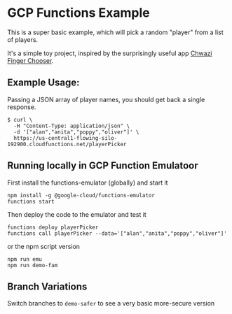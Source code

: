 # GCP Functions Example

This is a super basic example, which will pick a random "player" from a list of players.

It's a simple toy project, inspired by the surprisingly useful app 
[Chwazi Finger Chooser](https://play.google.com/store/apps/details?id=com.tendadigital.chwaziApp&hl=en_US).

## Example Usage:

Passing a JSON array of player names, you should get back a single response.
```
$ curl \
  -H "Content-Type: application/json" \
  -d '["alan","anita","poppy","oliver"]' \
  https://us-central1-flowing-silo-192900.cloudfunctions.net/playerPicker
```

## Running locally in GCP Function Emulatoor

First install the functions-emulator (globally) and start it

```
npm install -g @google-cloud/functions-emulator
functions start
```

Then deploy the code to the emulator and test it

```
functions deploy playerPicker
functions call playerPicker --data='["alan","anita","poppy","oliver"]'

```

or the npm script version

```
npm run emu
npm run demo-fam
```

## Branch Variations

Switch branches to `demo-safer` to see a very basic more-secure version


